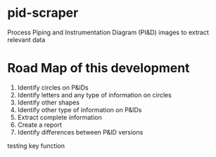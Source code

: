 # pid-scraper
Process Piping and Instrumentation Diagram (PI&amp;D) images to extract relevant data 

# Road Map of this development
1. Identify circles on P&IDs
2. Identify letters and any type of information on circles
3. Identify other shapes
4. Identify other type of information on P&IDs
5. Extract complete information
6. Create a report
7. Identify differences between P&ID versions

testing key function
